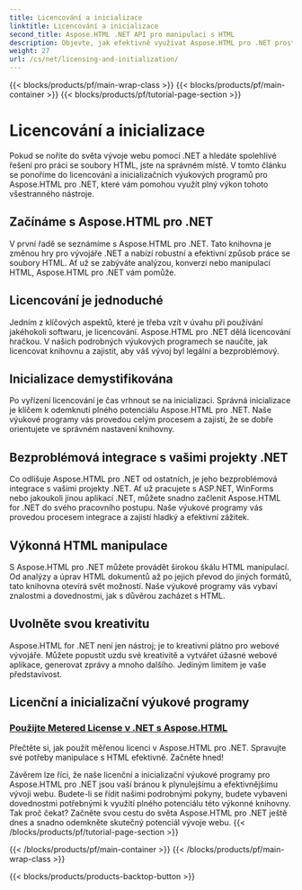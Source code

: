 ```yaml
---
title: Licencování a inicializace
linktitle: Licencování a inicializace
second_title: Aspose.HTML .NET API pro manipulaci s HTML
description: Objevte, jak efektivně využívat Aspose.HTML pro .NET prostřednictvím našich komplexních licenčních a inicializačních kurzů. Odemkněte plný potenciál tohoto nástroje.
weight: 27
url: /cs/net/licensing-and-initialization/
---
```


{{< blocks/products/pf/main-wrap-class >}}
{{< blocks/products/pf/main-container >}}
{{< blocks/products/pf/tutorial-page-section >}}

# Licencování a inicializace


Pokud se noříte do světa vývoje webu pomocí .NET a hledáte spolehlivé řešení pro práci se soubory HTML, jste na správném místě. V tomto článku se ponoříme do licencování a inicializačních výukových programů pro Aspose.HTML pro .NET, které vám pomohou využít plný výkon tohoto všestranného nástroje.

## Začínáme s Aspose.HTML pro .NET

V první řadě se seznámíme s Aspose.HTML pro .NET. Tato knihovna je změnou hry pro vývojáře .NET a nabízí robustní a efektivní způsob práce se soubory HTML. Ať už se zabýváte analýzou, konverzí nebo manipulací HTML, Aspose.HTML pro .NET vám pomůže. 

## Licencování je jednoduché

Jedním z klíčových aspektů, které je třeba vzít v úvahu při používání jakéhokoli softwaru, je licencování. Aspose.HTML pro .NET dělá licencování hračkou. V našich podrobných výukových programech se naučíte, jak licencovat knihovnu a zajistit, aby váš vývoj byl legální a bezproblémový. 

## Inicializace demystifikována

Po vyřízení licencování je čas vrhnout se na inicializaci. Správná inicializace je klíčem k odemknutí plného potenciálu Aspose.HTML pro .NET. Naše výukové programy vás provedou celým procesem a zajistí, že se dobře orientujete ve správném nastavení knihovny. 

## Bezproblémová integrace s vašimi projekty .NET

Co odlišuje Aspose.HTML pro .NET od ostatních, je jeho bezproblémová integrace s vašimi projekty .NET. Ať už pracujete s ASP.NET, WinForms nebo jakoukoli jinou aplikací .NET, můžete snadno začlenit Aspose.HTML for .NET do svého pracovního postupu. Naše výukové programy vás provedou procesem integrace a zajistí hladký a efektivní zážitek.

## Výkonná HTML manipulace

S Aspose.HTML pro .NET můžete provádět širokou škálu HTML manipulací. Od analýzy a úprav HTML dokumentů až po jejich převod do jiných formátů, tato knihovna otevírá svět možností. Naše výukové programy vás vybaví znalostmi a dovednostmi, jak s důvěrou zacházet s HTML.

## Uvolněte svou kreativitu

Aspose.HTML for .NET není jen nástroj; je to kreativní plátno pro webové vývojáře. Můžete popustit uzdu své kreativitě a vytvářet úžasné webové aplikace, generovat zprávy a mnoho dalšího. Jediným limitem je vaše představivost.

## Licenční a inicializační výukové programy
### [Použijte Metered License v .NET s Aspose.HTML](./apply-metered-license/)
Přečtěte si, jak použít měřenou licenci v Aspose.HTML pro .NET. Spravujte své potřeby manipulace s HTML efektivně. Začněte hned!

Závěrem lze říci, že naše licenční a inicializační výukové programy pro Aspose.HTML pro .NET jsou vaší bránou k plynulejšímu a efektivnějšímu vývoji webu. Budete-li se řídit našimi podrobnými pokyny, budete vybaveni dovednostmi potřebnými k využití plného potenciálu této výkonné knihovny. Tak proč čekat? Začněte svou cestu do světa Aspose.HTML pro .NET ještě dnes a snadno odemkněte skutečný potenciál vývoje webu.
{{< /blocks/products/pf/tutorial-page-section >}}

{{< /blocks/products/pf/main-container >}}
{{< /blocks/products/pf/main-wrap-class >}}

{{< blocks/products/products-backtop-button >}}
